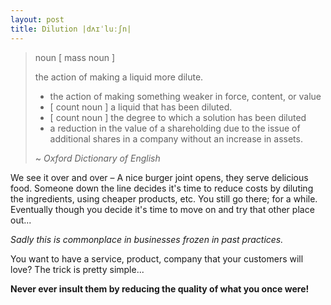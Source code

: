 ```yaml
---
layout: post
title: Dilution |dʌɪˈluːʃn|
---
```


> noun [ mass noun ]
>
> the action of making a liquid more dilute.
>
> -  the action of making something weaker in force, content, or value
> -  [ count noun ] a liquid that has been diluted.
> -  [ count noun ] the degree to which a solution has been diluted
> -  a reduction in the value of a shareholding due to the issue of additional shares in a company without an increase in assets.
>
> ~ _Oxford Dictionary of English_

We see it over and over – A nice burger joint opens, they serve delicious food.
Someone down the line decides it's time to reduce costs by diluting the 
ingredients, using cheaper products, etc. You still go there; for a while.
Eventually though you decide it's time to move on and try that other place out...

_Sadly this is commonplace in businesses frozen in past practices._

You want to have a service, product, company that your customers will love?
The trick is pretty simple...

**Never ever insult them by reducing the quality of what you once were!**
